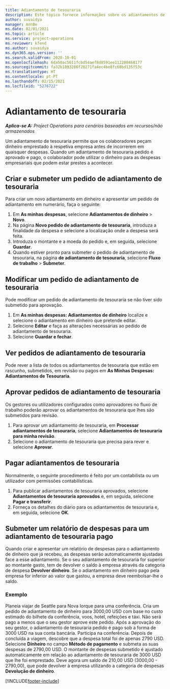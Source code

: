 ```yaml
---
title: Adiantamento de tesouraria
description: Este tópico fornece informações sobre os adiantamentos de tesouraria.
author: suvaidya
manager: AnnBe
ms.date: 02/01/2021
ms.topic: article
ms.service: project-operations
ms.reviewer: kfend
ms.author: suvaidya
ms.dyn365.ops.version: ''
ms.search.validFrom: 2020-10-01
ms.openlocfilehash: 6da50ac5611fcbd54aef8d8591ee112200468177
ms.sourcegitcommit: fa32b1893286f20271fa4ec4be8fc68bd135f53c
ms.translationtype: HT
ms.contentlocale: pt-PT
ms.lasthandoff: 02/15/2021
ms.locfileid: "5276722"
---
```

# <a name="cash-advance"></a>Adiantamento de tesouraria

_**Aplica-se A:** Project Operations para cenários baseados em recursos/não armazenados_

Um adiantamento de tesouraria permite que os colaboradores peçam dinheiro emprestado à respetiva empresa antes de incorrerem em quaisquer despesas. Quando um adiantamento de tesouraria pedido é aprovado e pago, o colaborador pode utilizar o dinheiro para as despesas empresariais que podem estar prestes a acontecer. 

## <a name="create-and-submit-a-cash-advance-request"></a>Criar e submeter um pedido de adiantamento de tesouraria
Para criar um novo adiantamento em dinheiro e apresentar um pedido de adiantamento em numerário, faça o seguinte: 

1. Em **As minhas despesas**, selecione **Adiantamentos de dinheiro** > **Novo**. 
2. Na página **Novo pedido de adiantamento de tesouraria**, introduza a finalidade da despesa e selecione a localização onde a despesa será feita.
3. Introduza o montante e a moeda do pedido e, em seguida, selecione **Guardar**. 
4. Quando estiver pronto para submeter o pedido de adiantamento de tesouraria, na página **de adiantamento de tesouraria**, selecione **Fluxo de trabalho** > **Submeter**.

## <a name="modify-a-cash-advance-request"></a>Modificar um pedido de adiantamento de tesouraria

Pode modificar um pedido de adiantamento de tesouraria se não tiver sido submetido para aprovação.

1. Em **As minhas despesas: Adiantamentos de dinheiro** localize e selecione o adiantamento em dinheiro que pretende editar.
2. Selecione **Editar** e faça as alterações necessárias ao pedido de adiantamento de tesouraria. 
3. Selecione **Guardar e fechar**.


## <a name="view-cash-advance-requests"></a>Ver pedidos de adiantamento de tesouraria
Pode rever a lista de todos os adiantamentos de tesouraria que estão em rascunho, submetidos, em revisão ou pagos em **As Minhas Despesas: Adiantamentos de Tesouraria**. 

## <a name="approve-cash-advance-requests"></a>Aprovar pedidos de adiantamento de tesouraria

Os gestores ou utilizadores configurados como aprovadores no fluxo de trabalho poderão aprovar os adiantamentos de tesouraria que lhes são submetidos para revisão. 

1. Para aprovar um adiantamento de tesouraria, em **Processar adiantamentos de tesouraria**, selecione **Adiantamentos de tesouraria para minha revisão**.
2. Selecione o adiantamento de tesouraria que precisa para rever e selecione **Aprovar**.  

## <a name="pay-cash-advances"></a>Pagar adiantamentos de tesouraria 
Normalmente, o seguinte procedimento é feito por um contabilista ou um utilizador com permissões contabilísticas.

1. Para publicar adiantamentos de tesouraria aprovados, selecione **Adiantamentos de tesouraria aprovados** e, em seguida, selecione **Pagar e transferir**.  
2. Forneça os detalhes do diário para os adiantamentos de tesouraria e, em seguida, selecione **OK**. 

## <a name="submit-an-expense-report-against-a-paid-cash-advance"></a>Submeter um relatório de despesas para um adiantamento de tesouraria pago 

Quando criar e apresentar um relatório de despesas para o adiantamento de dinheiro que já recebeu, as despesas serão automaticamente ajustadas face a esse adiantamento. Se o seu adiantamento de tesouraria for superior ao montante gasto, tem de devolver o saldo à empresa através da categoria de despesa **Devolver dinheiro**. Se o adiantamento em dinheiro pago pela empresa for inferior ao valor que gastou, a empresa deve reembolsar-lhe o saldo. 

### <a name="example"></a>Exemplo
Planeia viajar de Seattle para Nova Iorque para uma conferência. Cria um pedido de adiantamento de dinheiro para 3000,00 USD com base no custo estimado do bilhete da conferência, voos, hotel, refeições e táxi. Não será pago a menos que o seu gestor aprove este pedido. Após a aprovação do seu gestor, o adiantamento de tesouraria pedido é pago sob a forma de 3000 USD na sua conta bancária. Participa na conferência. Depois de concluída a viagem, descobre que a despesa total foi de apenas 2790 USD. Selecione **Dinheiro** no campo **Método de pagamento** e submeta as suas despesas de 2790,00 USD. O montante de despesas submetido é ajustado automaticamente em relação ao adiantamento de tesouraria de 3000 USD que lhe foi emprestado. Deve agora um saldo de 210,00 USD (3000,00 - 2790,00), que pode devolver à empresa utilizando a categoria de despesas **Devolução de dinheiro**.



[!INCLUDE[footer-include](../includes/footer-banner.md)]